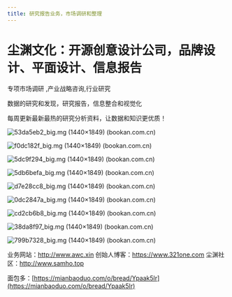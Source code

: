 ```yaml
---
title: 研究报告业务，市场调研和整理
---
```


# 尘渊文化：开源创意设计公司，品牌设计、平面设计、信息报告



专项市场调研 ,产业战略咨询,行业研究

数据的研究和发现，研究报告，信息整合和视觉化

每周更新最新最热的研究分析资料，让数据和知识更优质！

![53da5eb2_big.mg (1440×1849) (bookan.com.cn)](http://img1-qn.bookan.com.cn/page7/52/52-686545/53da5eb2_big.mg)

![f0dc182f_big.mg (1440×1849) (bookan.com.cn)](http://img1-qn.bookan.com.cn/page7/52/52-686545/f0dc182f_big.mg)

![5dc9f294_big.mg (1440×1849) (bookan.com.cn)](http://img1-qn.bookan.com.cn/page7/52/52-686545/5dc9f294_big.mg)

![5db6befa_big.mg (1440×1849) (bookan.com.cn)](http://img1-qn.bookan.com.cn/page7/52/52-686545/5db6befa_big.mg)

![d7e28cc8_big.mg (1440×1849) (bookan.com.cn)](http://img1-qn.bookan.com.cn/page7/52/52-686545/d7e28cc8_big.mg)

![0dc2847a_big.mg (1440×1849) (bookan.com.cn)](http://img1-qn.bookan.com.cn/page7/52/52-686545/0dc2847a_big.mg)

![cd2cb6b8_big.mg (1440×1849) (bookan.com.cn)](http://img1-qn.bookan.com.cn/page7/52/52-686545/cd2cb6b8_big.mg)

![38da8f97_big.mg (1440×1849) (bookan.com.cn)](http://img1-qn.bookan.com.cn/page7/52/52-686545/38da8f97_big.mg)

![799b7328_big.mg (1440×1849) (bookan.com.cn)](http://img1-qn.bookan.com.cn/page7/52/52-686545/799b7328_big.mg)

业务网站：http://www.awc.xin
创始人博客：https://www.321one.com
尘渊社区：http://www.samho.top

面包多：[https://mianbaoduo.com/o/bread/Ypaak5lr](https://mianbaoduo.com/o/bread/Ypaak5lr)

